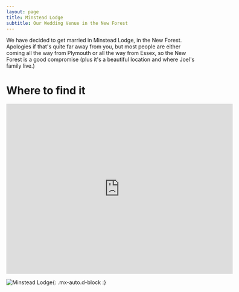 ```yaml
---
layout: page
title: Minstead Lodge
subtitle: Our Wedding Venue in the New Forest
---
```


We have decided to get married in Minstead Lodge, in the New Forest. Apologies if that's quite far away from you, but most people are either coming all the way from Plymouth or all the way from Essex, so the New Forest is a good compromise (plus it's a beautiful location and where Joel's family live.)

# Where to find it



<iframe src="https://www.google.com/maps/embed?pb=!1m18!1m12!1m3!1d28467.23904250308!2d-1.59405478973078!3d50.902025525750915!2m3!1f0!2f0!3f0!3m2!1i1024!2i768!4f13.1!3m3!1m2!1s0x48738eb748686131%3A0xcd213119e4d13589!2sMinstead%20Lodge%2C%20London%20Minstead%2C%20Minstead%2C%20Lyndhurst%20SO43%207FT!5e0!3m2!1sen!2suk!4v1725114096068!5m2!1sen!2suk" width="600" height="450" style="border:0;" allowfullscreen="" loading="lazy" referrerpolicy="no-referrer-when-downgrade"></iframe>


![Minstead Lodge](https://www.minsteadlodge.org.uk/wp-content/uploads/sites/2/2024/05/Untitled-design-2024-05-09T150257.745_1.png){: .mx-auto.d-block :}
